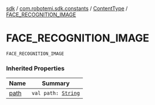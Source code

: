 [sdk](../../index.md) / [com.robotemi.sdk.constants](../index.md) / [ContentType](index.md) / [FACE_RECOGNITION_IMAGE](./-f-a-c-e_-r-e-c-o-g-n-i-t-i-o-n_-i-m-a-g-e.md)

# FACE_RECOGNITION_IMAGE

`FACE_RECOGNITION_IMAGE`

### Inherited Properties

| Name | Summary |
|---|---|
| [path](path.md) | `val path: `[`String`](https://kotlinlang.org/api/latest/jvm/stdlib/kotlin/-string/index.html) |
